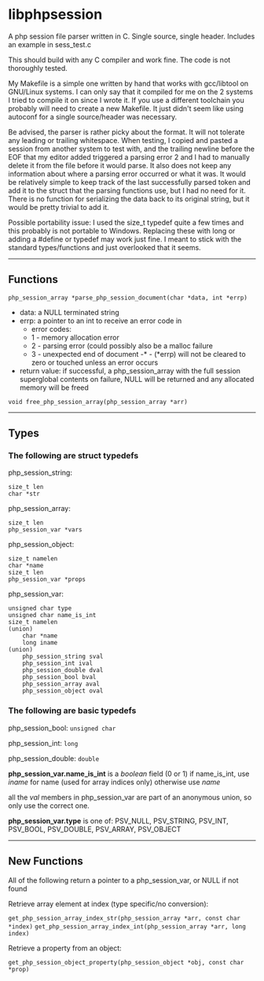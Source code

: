 # libphpsession

A php session file parser written in C.
Single source, single header.  Includes an example in sess_test.c

This should build with any C compiler and work fine.
The code is not thoroughly tested.

My Makefile is a simple one written by hand that works with gcc/libtool on GNU/Linux systems.  I
can only say that it compiled for me on the 2 systems I tried to compile it on since I wrote it.
If you use a different toolchain you probably will need to create a new Makefile.  It just didn't
seem like using autoconf for a single source/header was necessary.

Be advised, the parser is rather picky about the format.  It will not tolerate any leading or
trailing whitespace.  When testing, I copied and pasted a session from another system to test
with, and the trailing newline before the EOF that my editor added triggered a parsing error 2
and I had to manually delete it from the file before it would parse.  It also does not keep any
information about where a parsing error occurred or what it was.  It would be relatively simple
to keep track of the last successfully parsed token and add it to the struct that the parsing
functions use, but I had no need for it.  There is no function for serializing the data back to
its original string, but it would be pretty trivial to add it.

Possible portability issue: I used the size_t typedef quite a few times and this probably is
not portable to Windows.  Replacing these with long or adding a #define or typedef may work
just fine.  I meant to stick with the standard types/functions and just overlooked that it seems.

----------
## Functions

``php_session_array *parse_php_session_document(char *data, int *errp)``
  - data: a NULL terminated string
  - errp: a pointer to an int to receive an error code in
    - error codes:    
    - 1 - memory allocation error
    - 2 - parsing error (could possibly also be a malloc failure
    - 3 - unexpected end of document
    -\* - (\*errp) will not be cleared to zero or touched unless an error occurs
  - return value: if successful, a php_session_array with the full session superglobal contents
                on failure, NULL will be returned and any allocated memory will be freed

``void free_php_session_array(php_session_array *arr)``

----------
## Types

### The following are struct typedefs

php_session_string:

    size_t len
    char *str


php_session_array:

    size_t len
    php_session_var *vars


php_session_object:

    size_t namelen
    char *name
    size_t len
    php_session_var *props


php_session_var:

    unsigned char type
    unsigned char name_is_int
    size_t namelen
    (union)
        char *name
        long iname
    (union)
        php_session_string sval
        php_session_int ival
        php_session_double dval
        php_session_bool bval
        php_session_array aval
        php_session_object oval

### The following are basic typedefs
php_session_bool: ``unsigned char``

php_session_int: ``long``

php_session_double: ``double``


**php_session_var.name_is_int** is a *boolean* field (0 or 1)
if name_is_int, use *iname* for name (used for array indices only)
otherwise use *name*

all the *val* members in php_session_var are part of an anonymous union, so only use the correct one.

**php_session_var.type** is one of: PSV_NULL, PSV_STRING, PSV_INT, PSV_BOOL, PSV_DOUBLE, PSV_ARRAY, PSV_OBJECT

----------
## New Functions 

All of the following return a pointer to a php_session_var, or NULL if not found

Retrieve array element at index (type specific/no conversion):

``get_php_session_array_index_str(php_session_array *arr, const char *index)``
``get_php_session_array_index_int(php_session_array *arr, long index)``

Retrieve a property from an object:

``get_php_session_object_property(php_session_object *obj, const char *prop)``
